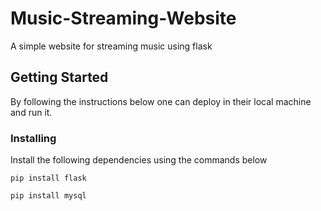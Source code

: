 # Music-Streaming-Website
A simple website for streaming music using flask
## Getting Started
By following the instructions below one can deploy in their local machine and run it.
### Installing 
Install the following dependencies using the commands below
```
pip install flask
```
```
pip install mysql
```
